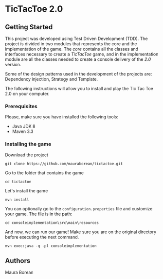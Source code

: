 # TicTacToe 2.0

## Getting Started
This project was developed using Test Driven Development (TDD). The project is divided in two modules that represents the core and the implementation of the game. The *core* contains all the classes and interfaces necessary to create a *TicTacToe* game, and in the implementation module are all the classes needed to create a console delivery of the *2.0* version.

Some of the design patterns used in the development of the projects are: Dependency injection, Strategy and Template.
 
The following instructions will allow you to install and play the Tic Tac Toe 2.0 on your computer.

### Prerequisites
Please, make sure you have installed the following tools:
- Java JDK 8
- Maven 3.3

### Installing the game

Download the project
```
git clone https://github.com/mauraborean/tictactoe.git
```

Go to the folder that contains the game
```
cd tictactoe
```

Let's install the game
```
mvn install
```

You can optionally go to the `configuration.properties` file and customize your game. The file is in the path:
```
cd consoleimplementation\src\main\resources
```

And now, we can run our game! Make sure you are on the original directory before executing the next command. 
```
mvn exec:java -q -pl consoleimplementation 
```

## Authors
Maura Borean
